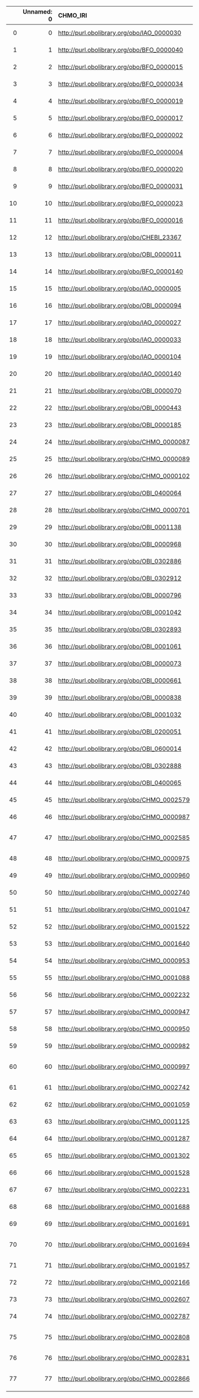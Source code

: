|    |   Unnamed: 0 | CHMO_IRI                                    | CHMO_DESC                                                                                                       | OBI_IRI                                     | OBI_DESC                                               |
|---:|-------------:|:--------------------------------------------|:----------------------------------------------------------------------------------------------------------------|:--------------------------------------------|:-------------------------------------------------------|
|  0 |            0 | http://purl.obolibrary.org/obo/IAO_0000030  | {'iri': 'http://purl.obolibrary.org/obo/IAO_0000030'}                                                           | http://purl.obolibrary.org/obo/IAO_0000030  | {'iri': 'http://purl.obolibrary.org/obo/IAO_0000030'}  |
|  1 |            1 | http://purl.obolibrary.org/obo/BFO_0000040  | {'iri': 'http://purl.obolibrary.org/obo/BFO_0000040'}                                                           | http://purl.obolibrary.org/obo/BFO_0000040  | {'iri': 'http://purl.obolibrary.org/obo/BFO_0000040'}  |
|  2 |            2 | http://purl.obolibrary.org/obo/BFO_0000015  | {'iri': 'http://purl.obolibrary.org/obo/BFO_0000015'}                                                           | http://purl.obolibrary.org/obo/BFO_0000015  | {'iri': 'http://purl.obolibrary.org/obo/BFO_0000015'}  |
|  3 |            3 | http://purl.obolibrary.org/obo/BFO_0000034  | {'iri': 'http://purl.obolibrary.org/obo/BFO_0000034'}                                                           | http://purl.obolibrary.org/obo/BFO_0000034  | {'iri': 'http://purl.obolibrary.org/obo/BFO_0000034'}  |
|  4 |            4 | http://purl.obolibrary.org/obo/BFO_0000019  | {'iri': 'http://purl.obolibrary.org/obo/BFO_0000019'}                                                           | http://purl.obolibrary.org/obo/BFO_0000019  | {'iri': 'http://purl.obolibrary.org/obo/BFO_0000019'}  |
|  5 |            5 | http://purl.obolibrary.org/obo/BFO_0000017  | {'iri': 'http://purl.obolibrary.org/obo/BFO_0000017'}                                                           | http://purl.obolibrary.org/obo/BFO_0000017  | {'iri': 'http://purl.obolibrary.org/obo/BFO_0000017'}  |
|  6 |            6 | http://purl.obolibrary.org/obo/BFO_0000002  | {'iri': 'http://purl.obolibrary.org/obo/BFO_0000002'}                                                           | http://purl.obolibrary.org/obo/BFO_0000002  | {'iri': 'http://purl.obolibrary.org/obo/BFO_0000002'}  |
|  7 |            7 | http://purl.obolibrary.org/obo/BFO_0000004  | {'iri': 'http://purl.obolibrary.org/obo/BFO_0000004'}                                                           | http://purl.obolibrary.org/obo/BFO_0000004  | {'iri': 'http://purl.obolibrary.org/obo/BFO_0000004'}  |
|  8 |            8 | http://purl.obolibrary.org/obo/BFO_0000020  | {'iri': 'http://purl.obolibrary.org/obo/BFO_0000020'}                                                           | http://purl.obolibrary.org/obo/BFO_0000020  | {'iri': 'http://purl.obolibrary.org/obo/BFO_0000020'}  |
|  9 |            9 | http://purl.obolibrary.org/obo/BFO_0000031  | {'iri': 'http://purl.obolibrary.org/obo/BFO_0000031'}                                                           | http://purl.obolibrary.org/obo/BFO_0000031  | {'iri': 'http://purl.obolibrary.org/obo/BFO_0000031'}  |
| 10 |           10 | http://purl.obolibrary.org/obo/BFO_0000023  | {'iri': 'http://purl.obolibrary.org/obo/BFO_0000023'}                                                           | http://purl.obolibrary.org/obo/BFO_0000023  | {'iri': 'http://purl.obolibrary.org/obo/BFO_0000023'}  |
| 11 |           11 | http://purl.obolibrary.org/obo/BFO_0000016  | {'iri': 'http://purl.obolibrary.org/obo/BFO_0000016'}                                                           | http://purl.obolibrary.org/obo/BFO_0000016  | {'iri': 'http://purl.obolibrary.org/obo/BFO_0000016'}  |
| 12 |           12 | http://purl.obolibrary.org/obo/CHEBI_23367  | {'iri': 'http://purl.obolibrary.org/obo/CHEBI_23367'}                                                           | http://purl.obolibrary.org/obo/CHEBI_23367  | {'iri': 'http://purl.obolibrary.org/obo/CHEBI_23367'}  |
| 13 |           13 | http://purl.obolibrary.org/obo/OBI_0000011  | {'iri': 'http://purl.obolibrary.org/obo/OBI_0000011'}                                                           | http://purl.obolibrary.org/obo/OBI_0000011  | {'iri': 'http://purl.obolibrary.org/obo/OBI_0000011'}  |
| 14 |           14 | http://purl.obolibrary.org/obo/BFO_0000140  | {'iri': 'http://purl.obolibrary.org/obo/BFO_0000140'}                                                           | http://purl.obolibrary.org/obo/BFO_0000140  | {'iri': 'http://purl.obolibrary.org/obo/BFO_0000140'}  |
| 15 |           15 | http://purl.obolibrary.org/obo/IAO_0000005  | {'iri': 'http://purl.obolibrary.org/obo/IAO_0000005'}                                                           | http://purl.obolibrary.org/obo/IAO_0000005  | {'iri': 'http://purl.obolibrary.org/obo/IAO_0000005'}  |
| 16 |           16 | http://purl.obolibrary.org/obo/OBI_0000094  | {'iri': 'http://purl.obolibrary.org/obo/OBI_0000094'}                                                           | http://purl.obolibrary.org/obo/OBI_0000094  | {'iri': 'http://purl.obolibrary.org/obo/OBI_0000094'}  |
| 17 |           17 | http://purl.obolibrary.org/obo/IAO_0000027  | {'iri': 'http://purl.obolibrary.org/obo/IAO_0000027'}                                                           | http://purl.obolibrary.org/obo/IAO_0000027  | {'iri': 'http://purl.obolibrary.org/obo/IAO_0000027'}  |
| 18 |           18 | http://purl.obolibrary.org/obo/IAO_0000033  | {'iri': 'http://purl.obolibrary.org/obo/IAO_0000033'}                                                           | http://purl.obolibrary.org/obo/IAO_0000033  | {'iri': 'http://purl.obolibrary.org/obo/IAO_0000033'}  |
| 19 |           19 | http://purl.obolibrary.org/obo/IAO_0000104  | {'iri': 'http://purl.obolibrary.org/obo/IAO_0000104'}                                                           | http://purl.obolibrary.org/obo/IAO_0000104  | {'iri': 'http://purl.obolibrary.org/obo/IAO_0000104'}  |
| 20 |           20 | http://purl.obolibrary.org/obo/IAO_0000140  | {'iri': 'http://purl.obolibrary.org/obo/IAO_0000140'}                                                           | http://purl.obolibrary.org/obo/IAO_0000140  | {'iri': 'http://purl.obolibrary.org/obo/IAO_0000140'}  |
| 21 |           21 | http://purl.obolibrary.org/obo/OBI_0000070  | {'iri': 'http://purl.obolibrary.org/obo/OBI_0000070'}                                                           | http://purl.obolibrary.org/obo/OBI_0000070  | {'iri': 'http://purl.obolibrary.org/obo/OBI_0000070'}  |
| 22 |           22 | http://purl.obolibrary.org/obo/OBI_0000443  | {'iri': 'http://purl.obolibrary.org/obo/OBI_0000443'}                                                           | http://purl.obolibrary.org/obo/OBI_0000443  | {'iri': 'http://purl.obolibrary.org/obo/OBI_0000443'}  |
| 23 |           23 | http://purl.obolibrary.org/obo/OBI_0000185  | {'iri': 'http://purl.obolibrary.org/obo/OBI_0000185'}                                                           | http://purl.obolibrary.org/obo/OBI_0000185  | {'iri': 'http://purl.obolibrary.org/obo/OBI_0000185'}  |
| 24 |           24 | http://purl.obolibrary.org/obo/CHMO_0000087 | {'iri': 'http://purl.obolibrary.org/obo/CHMO_0000087'}                                                          | http://purl.obolibrary.org/obo/CHMO_0000087 | {'iri': 'http://purl.obolibrary.org/obo/CHMO_0000087'} |
| 25 |           25 | http://purl.obolibrary.org/obo/CHMO_0000089 | {'iri': 'http://purl.obolibrary.org/obo/CHMO_0000089'}                                                          | http://purl.obolibrary.org/obo/CHMO_0000089 | {'iri': 'http://purl.obolibrary.org/obo/CHMO_0000089'} |
| 26 |           26 | http://purl.obolibrary.org/obo/CHMO_0000102 | {'iri': 'http://purl.obolibrary.org/obo/CHMO_0000102'}                                                          | http://purl.obolibrary.org/obo/CHMO_0000102 | {'iri': 'http://purl.obolibrary.org/obo/CHMO_0000102'} |
| 27 |           27 | http://purl.obolibrary.org/obo/OBI_0400064  | {'iri': 'http://purl.obolibrary.org/obo/OBI_0400064'}                                                           | http://purl.obolibrary.org/obo/OBI_0400064  | {'iri': 'http://purl.obolibrary.org/obo/OBI_0400064'}  |
| 28 |           28 | http://purl.obolibrary.org/obo/CHMO_0000701 | {'iri': 'http://purl.obolibrary.org/obo/CHMO_0000701'}                                                          | http://purl.obolibrary.org/obo/CHMO_0000701 | {'iri': 'http://purl.obolibrary.org/obo/CHMO_0000701'} |
| 29 |           29 | http://purl.obolibrary.org/obo/OBI_0001138  | {'iri': 'http://purl.obolibrary.org/obo/OBI_0001138'}                                                           | http://purl.obolibrary.org/obo/OBI_0001138  | {'iri': 'http://purl.obolibrary.org/obo/OBI_0001138'}  |
| 30 |           30 | http://purl.obolibrary.org/obo/OBI_0000968  | {'iri': 'http://purl.obolibrary.org/obo/OBI_0000968'}                                                           | http://purl.obolibrary.org/obo/OBI_0000968  | {'iri': 'http://purl.obolibrary.org/obo/OBI_0000968'}  |
| 31 |           31 | http://purl.obolibrary.org/obo/OBI_0302886  | {'iri': 'http://purl.obolibrary.org/obo/OBI_0302886'}                                                           | http://purl.obolibrary.org/obo/OBI_0302886  | {'iri': 'http://purl.obolibrary.org/obo/OBI_0302886'}  |
| 32 |           32 | http://purl.obolibrary.org/obo/OBI_0302912  | {'iri': 'http://purl.obolibrary.org/obo/OBI_0302912'}                                                           | http://purl.obolibrary.org/obo/OBI_0302912  | {'iri': 'http://purl.obolibrary.org/obo/OBI_0302912'}  |
| 33 |           33 | http://purl.obolibrary.org/obo/OBI_0000796  | {'iri': 'http://purl.obolibrary.org/obo/OBI_0000796'}                                                           | http://purl.obolibrary.org/obo/OBI_0000796  | {'iri': 'http://purl.obolibrary.org/obo/OBI_0000796'}  |
| 34 |           34 | http://purl.obolibrary.org/obo/OBI_0001042  | {'iri': 'http://purl.obolibrary.org/obo/OBI_0001042'}                                                           | http://purl.obolibrary.org/obo/OBI_0001042  | {'iri': 'http://purl.obolibrary.org/obo/OBI_0001042'}  |
| 35 |           35 | http://purl.obolibrary.org/obo/OBI_0302893  | {'iri': 'http://purl.obolibrary.org/obo/OBI_0302893'}                                                           | http://purl.obolibrary.org/obo/OBI_0302893  | {'iri': 'http://purl.obolibrary.org/obo/OBI_0302893'}  |
| 36 |           36 | http://purl.obolibrary.org/obo/OBI_0001061  | {'iri': 'http://purl.obolibrary.org/obo/OBI_0001061'}                                                           | http://purl.obolibrary.org/obo/OBI_0001061  | {'iri': 'http://purl.obolibrary.org/obo/OBI_0001061'}  |
| 37 |           37 | http://purl.obolibrary.org/obo/OBI_0000073  | {'iri': 'http://purl.obolibrary.org/obo/OBI_0000073'}                                                           | http://purl.obolibrary.org/obo/OBI_0000073  | {'iri': 'http://purl.obolibrary.org/obo/OBI_0000073'}  |
| 38 |           38 | http://purl.obolibrary.org/obo/OBI_0000661  | {'iri': 'http://purl.obolibrary.org/obo/OBI_0000661'}                                                           | http://purl.obolibrary.org/obo/OBI_0000661  | {'iri': 'http://purl.obolibrary.org/obo/OBI_0000661'}  |
| 39 |           39 | http://purl.obolibrary.org/obo/OBI_0000838  | {'iri': 'http://purl.obolibrary.org/obo/OBI_0000838'}                                                           | http://purl.obolibrary.org/obo/OBI_0000838  | {'iri': 'http://purl.obolibrary.org/obo/OBI_0000838'}  |
| 40 |           40 | http://purl.obolibrary.org/obo/OBI_0001032  | {'iri': 'http://purl.obolibrary.org/obo/OBI_0001032'}                                                           | http://purl.obolibrary.org/obo/OBI_0001032  | {'iri': 'http://purl.obolibrary.org/obo/OBI_0001032'}  |
| 41 |           41 | http://purl.obolibrary.org/obo/OBI_0200051  | {'iri': 'http://purl.obolibrary.org/obo/OBI_0200051'}                                                           | http://purl.obolibrary.org/obo/OBI_0200051  | {'iri': 'http://purl.obolibrary.org/obo/OBI_0200051'}  |
| 42 |           42 | http://purl.obolibrary.org/obo/OBI_0600014  | {'iri': 'http://purl.obolibrary.org/obo/OBI_0600014'}                                                           | http://purl.obolibrary.org/obo/OBI_0600014  | {'iri': 'http://purl.obolibrary.org/obo/OBI_0600014'}  |
| 43 |           43 | http://purl.obolibrary.org/obo/OBI_0302888  | {'iri': 'http://purl.obolibrary.org/obo/OBI_0302888'}                                                           | http://purl.obolibrary.org/obo/OBI_0302888  | {'iri': 'http://purl.obolibrary.org/obo/OBI_0302888'}  |
| 44 |           44 | http://purl.obolibrary.org/obo/OBI_0400065  | {'iri': 'http://purl.obolibrary.org/obo/OBI_0400065'}                                                           | http://purl.obolibrary.org/obo/OBI_0400065  | {'iri': 'http://purl.obolibrary.org/obo/OBI_0400065'}  |
| 45 |           45 | http://purl.obolibrary.org/obo/CHMO_0002579 | {'label': 'autosampler', 'prefLabel': None, 'altLabel': None, 'name': 'CHMO_0002579'}                           | http://purl.obolibrary.org/obo/OBI_0000555  | {'label': 'autosampler'}                               |
| 46 |           46 | http://purl.obolibrary.org/obo/CHMO_0000987 | {'label': 'capillary column', 'prefLabel': None, 'altLabel': None, 'name': 'CHMO_0000987'}                      | http://purl.obolibrary.org/obo/OBI_0000496  | {'label': 'capillary column'}                          |
| 47 |           47 | http://purl.obolibrary.org/obo/CHMO_0002585 | {'label': 'refractive index detector', 'prefLabel': None, 'altLabel': None, 'name': 'CHMO_0002585'}             | http://purl.obolibrary.org/obo/OBI_0000583  | {'label': 'refractive index detector'}                 |
| 48 |           48 | http://purl.obolibrary.org/obo/CHMO_0000975 | {'label': 'packed column', 'prefLabel': None, 'altLabel': None, 'name': 'CHMO_0000975'}                         | http://purl.obolibrary.org/obo/OBI_0000448  | {'label': 'packed column'}                             |
| 49 |           49 | http://purl.obolibrary.org/obo/CHMO_0000960 | {'label': 'ion source', 'prefLabel': None, 'altLabel': None, 'name': 'CHMO_0000960'}                            | http://purl.obolibrary.org/obo/OBI_0000361  | {'label': 'ion source'}                                |
| 50 |           50 | http://purl.obolibrary.org/obo/CHMO_0002740 | {'label': 'Analyte role', 'prefLabel': None, 'altLabel': None, 'name': 'CHMO_0002740'}                          | http://purl.obolibrary.org/obo/OBI_0000275  | {'label': 'Analyte role'}                              |
| 51 |           51 | http://purl.obolibrary.org/obo/CHMO_0001047 | {'label': 'Centrifugation', 'prefLabel': None, 'altLabel': None, 'name': 'CHMO_0001047'}                        | http://purl.obolibrary.org/obo/OBI_0302886  | {'label': 'Centrifugation'}                            |
| 52 |           52 | http://purl.obolibrary.org/obo/CHMO_0001522 | {'label': 'Dialysis', 'prefLabel': None, 'altLabel': None, 'name': 'CHMO_0001522'}                              | http://purl.obolibrary.org/obo/OBI_0600052  | {'label': 'Dialysis'}                                  |
| 53 |           53 | http://purl.obolibrary.org/obo/CHMO_0001640 | {'label': 'Filtration', 'prefLabel': None, 'altLabel': None, 'name': 'CHMO_0001640'}                            | http://purl.obolibrary.org/obo/OBI_0302885  | {'label': 'Filtration'}                                |
| 54 |           54 | http://purl.obolibrary.org/obo/CHMO_0000953 | {'label': 'microscope', 'prefLabel': None, 'altLabel': None, 'name': 'CHMO_0000953'}                            | http://purl.obolibrary.org/obo/OBI_0400169  | {'label': 'microscope'}                                |
| 55 |           55 | http://purl.obolibrary.org/obo/CHMO_0001088 | {'label': 'electron microscope', 'prefLabel': None, 'altLabel': None, 'name': 'CHMO_0001088'}                   | http://purl.obolibrary.org/obo/OBI_0000990  | {'label': 'electron microscope'}                       |
| 56 |           56 | http://purl.obolibrary.org/obo/CHMO_0002232 | {'label': 'spectrophotometer', 'prefLabel': None, 'altLabel': None, 'name': 'CHMO_0002232'}                     | http://purl.obolibrary.org/obo/OBI_0400115  | {'label': 'spectrophotometer'}                         |
| 57 |           57 | http://purl.obolibrary.org/obo/CHMO_0000947 | {'label': 'optical microscope', 'prefLabel': None, 'altLabel': None, 'name': 'CHMO_0000947'}                    | http://purl.obolibrary.org/obo/OBI_0000940  | {'label': 'optical microscope'}                        |
| 58 |           58 | http://purl.obolibrary.org/obo/CHMO_0000950 | {'label': 'diffractometer', 'prefLabel': None, 'altLabel': None, 'name': 'CHMO_0000950'}                        | http://purl.obolibrary.org/obo/OBI_0001122  | {'label': 'diffractometer'}                            |
| 59 |           59 | http://purl.obolibrary.org/obo/CHMO_0000982 | {'label': 'mass spectrometer', 'prefLabel': None, 'altLabel': None, 'name': 'CHMO_0000982'}                     | http://purl.obolibrary.org/obo/OBI_0000049  | {'label': 'mass spectrometer'}                         |
| 60 |           60 | http://purl.obolibrary.org/obo/CHMO_0000997 | {'label': 'chromatography column', 'prefLabel': None, 'altLabel': None, 'name': 'CHMO_0000997'}                 | http://purl.obolibrary.org/obo/OBI_0000038  | {'label': 'chromatography column'}                     |
| 61 |           61 | http://purl.obolibrary.org/obo/CHMO_0002742 | {'label': 'elution', 'prefLabel': None, 'altLabel': None, 'name': 'CHMO_0002742'}                               | http://purl.obolibrary.org/obo/OBI_0302905  | {'label': 'elution'}                                   |
| 62 |           62 | http://purl.obolibrary.org/obo/CHMO_0001059 | {'label': 'ion detector', 'prefLabel': None, 'altLabel': None, 'name': 'CHMO_0001059'}                          | http://purl.obolibrary.org/obo/OBI_0000364  | {'label': 'ion detector'}                              |
| 63 |           63 | http://purl.obolibrary.org/obo/CHMO_0001125 | {'label': 'confocal microscope', 'prefLabel': None, 'altLabel': None, 'name': 'CHMO_0001125'}                   | http://purl.obolibrary.org/obo/OBI_0001079  | {'label': 'confocal microscope'}                       |
| 64 |           64 | http://purl.obolibrary.org/obo/CHMO_0001287 | {'label': 'calorimeter', 'prefLabel': None, 'altLabel': None, 'name': 'CHMO_0001287'}                           | http://purl.obolibrary.org/obo/OBI_0000930  | {'label': 'calorimeter'}                               |
| 65 |           65 | http://purl.obolibrary.org/obo/CHMO_0001302 | {'label': 'assembly', 'prefLabel': None, 'altLabel': None, 'name': 'CHMO_0001302'}                              | http://purl.obolibrary.org/obo/SO_0001248   | {'label': 'assembly'}                                  |
| 66 |           66 | http://purl.obolibrary.org/obo/CHMO_0001528 | {'label': 'dissection', 'prefLabel': None, 'altLabel': None, 'name': 'CHMO_0001528'}                            | http://purl.obolibrary.org/obo/OBI_0001504  | {'label': 'dissection'}                                |
| 67 |           67 | http://purl.obolibrary.org/obo/CHMO_0002231 | {'label': 'purification', 'prefLabel': None, 'altLabel': None, 'name': 'CHMO_0002231'}                          | http://purl.obolibrary.org/obo/OBI_0001505  | {'label': 'purification'}                              |
| 68 |           68 | http://purl.obolibrary.org/obo/CHMO_0001688 | {'label': 'precipitation', 'prefLabel': None, 'altLabel': None, 'name': 'CHMO_0001688'}                         | http://purl.obolibrary.org/obo/OBI_0600034  | {'label': 'precipitation'}                             |
| 69 |           69 | http://purl.obolibrary.org/obo/CHMO_0001691 | {'label': 'immunoprecipitation', 'prefLabel': None, 'altLabel': None, 'name': 'CHMO_0001691'}                   | http://purl.obolibrary.org/obo/OBI_0000690  | {'label': 'immunoprecipitation'}                       |
| 70 |           70 | http://purl.obolibrary.org/obo/CHMO_0001694 | {'label': 'chromatin immunoprecipitation', 'prefLabel': None, 'altLabel': None, 'name': 'CHMO_0001694'}         | http://purl.obolibrary.org/obo/OBI_00001975 | {'label': 'chromatin immunoprecipitation'}             |
| 71 |           71 | http://purl.obolibrary.org/obo/CHMO_0001957 | {'label': 'flow cytometer', 'prefLabel': None, 'altLabel': None, 'name': 'CHMO_0001957'}                        | http://purl.obolibrary.org/obo/OBI_0400044  | {'label': 'flow cytometer'}                            |
| 72 |           72 | http://purl.obolibrary.org/obo/CHMO_0002166 | {'label': 'autoclave', 'prefLabel': None, 'altLabel': None, 'name': 'CHMO_0002166'}                             | http://purl.obolibrary.org/obo/OBI_0001112  | {'label': 'autoclave'}                                 |
| 73 |           73 | http://purl.obolibrary.org/obo/CHMO_0002607 | {'label': 'micromanipulator', 'prefLabel': None, 'altLabel': None, 'name': 'CHMO_0002607'}                      | http://purl.obolibrary.org/obo/OBI_0000935  | {'label': 'micromanipulator'}                          |
| 74 |           74 | http://purl.obolibrary.org/obo/CHMO_0002787 | {'label': 'syringe pump', 'prefLabel': None, 'altLabel': None, 'name': 'CHMO_0002787'}                          | http://purl.obolibrary.org/obo/OBI_0400100  | {'label': 'syringe pump'}                              |
| 75 |           75 | http://purl.obolibrary.org/obo/CHMO_0002808 | {'label': 'gas chromatography oven', 'prefLabel': None, 'altLabel': None, 'name': 'CHMO_0002808'}               | http://purl.obolibrary.org/obo/OBI_0000554  | {'label': 'gas chromatography oven'}                   |
| 76 |           76 | http://purl.obolibrary.org/obo/CHMO_0002831 | {'label': 'material acquisition', 'prefLabel': None, 'altLabel': None, 'name': 'CHMO_0002831'}                  | http://purl.obolibrary.org/obo/OBI_0600010  | {'label': 'material acquisition'}                      |
| 77 |           77 | http://purl.obolibrary.org/obo/CHMO_0002866 | {'label': 'evaporative light scattering detector', 'prefLabel': None, 'altLabel': None, 'name': 'CHMO_0002866'} | http://purl.obolibrary.org/obo/OBI_0000547  | {'label': 'evaporative light scattering detector'}     |